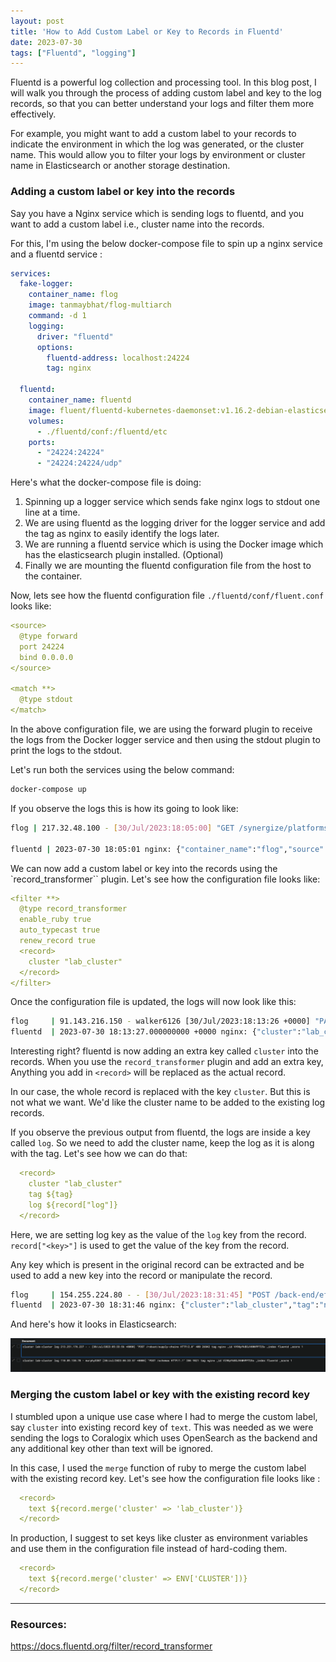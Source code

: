 ```yaml
---
layout: post
title: 'How to Add Custom Label or Key to Records in Fluentd'
date: 2023-07-30
tags: ["Fluentd", "logging"]
---
```


Fluentd is a powerful log collection and processing tool. In this blog post, I will walk you through the process of adding custom label and key to the log records, so that you can better understand your logs and filter them more effectively.

For example, you might want to add a custom label to your records to indicate the environment in which the log was generated, or the cluster name. This would allow you to filter your logs by environment or cluster name in Elasticsearch or another storage destination.


### Adding a custom label or key into the records

Say you have a Nginx service which is sending logs to fluentd, and you want to add a custom label i.e., cluster name into the records.

For this, I'm using the below docker-compose file to spin up a nginx service and a fluentd service :

```yaml
services:
  fake-logger:
    container_name: flog
    image: tanmaybhat/flog-multiarch
    command: -d 1
    logging:
      driver: "fluentd"
      options:
        fluentd-address: localhost:24224
        tag: nginx

  fluentd:
    container_name: fluentd
    image: fluent/fluentd-kubernetes-daemonset:v1.16.2-debian-elasticsearch8-1.0
    volumes:
      - ./fluentd/conf:/fluentd/etc
    ports:
      - "24224:24224"
      - "24224:24224/udp"
``````

Here's what the docker-compose file is doing:

1. Spinning up a logger service which sends fake nginx logs to stdout one line at a time.
2. We are using fluentd as the logging driver for the logger service and add the tag as nginx to easily identify the logs later.
3. We are running a fluentd service which is using the Docker image which has the elasticsearch plugin installed. (Optional)
4. Finally we are mounting the fluentd configuration file from the host to the container.

Now, lets see how the fluentd configuration file `./fluentd/conf/fluent.conf` looks like:

```yaml
<source>
  @type forward
  port 24224
  bind 0.0.0.0
</source>

<match **>
  @type stdout
</match>
```

In the above configuration file, we are using the forward plugin to receive the logs from the Docker logger service and then using the stdout plugin to print the logs to the stdout.

Let's run both the services using the below command:

```bash
docker-compose up
```

If you observe the logs this is how its going to look like:

```bash
flog | 217.32.48.100 - [30/Jul/2023:18:05:00] "GET /synergize/platforms HTTP/1.0" 200 14231

fluentd | 2023-07-30 18:05:01 nginx: {"container_name":"flog","source":"stdout","log":"217.32.48.100 - [30/Jul/2023:18:05:00 +0000] \"GET /synergize/platforms HTTP/1.0\" 200 14231","container_id":"xxx"}
```

We can now add a custom label or key into the records using the `record_transformer`` plugin. Let's see how the configuration file looks like:

```yaml
<filter **>
  @type record_transformer
  enable_ruby true
  auto_typecast true
  renew_record true
  <record>
    cluster "lab_cluster"
  </record>
</filter>
```

Once the configuration file is updated, the logs will now look like this:

```bash
flog     | 91.143.216.150 - walker6126 [30/Jul/2023:18:13:26 +0000] "PATCH /relationships HTTP/1.0" 200 8286
fluentd  | 2023-07-30 18:13:27.000000000 +0000 nginx: {"cluster":"lab_cluster"}
```

Interesting right? fluentd is now adding an extra key called `cluster` into the records. When you use the `record_transformer` plugin and add an extra key, Anything you add in `<record>` will be replaced as the actual record.

In our case, the whole record is replaced with the key `cluster`. But this is not what we want. We'd like the cluster name to be added to the existing log records.

If you observe the previous output from fluentd, the logs are inside a key called `log`. So we need to add the cluster name, keep the log as it is along with the tag. Let's see how we can do that:

```yaml
  <record>
    cluster "lab_cluster"
    tag ${tag}
    log ${record["log"]}
  </record>
```

Here, we are setting log key as the value of the `log` key from the record. `record["<key>"]` is used to get the value of the key from the record.

Any key which is present in the original record can be extracted and be used to add a new key into the record or manipulate the record.

```bash
flog     | 154.255.224.80 - - [30/Jul/2023:18:31:45] "POST /back-end/efficient HTTP/2.0" 405 6598
fluentd  | 2023-07-30 18:31:46 nginx: {"cluster":"lab_cluster","tag":"nginx","log":"154.255.224.80 - - [30/Jul/2023:18:31:45 +0000] \"POST /back-end/efficient HTTP/2.0\" 405 6598"}
```

And here's how it looks in Elasticsearch:

![elasticsearch](/elastic-search-fluentd-output.png)


### Merging the custom label or key with the existing record key

I stumbled upon a unique use case where I had to merge the custom label, say `cluster` into existing record key of `text`. This was needed as we were sending the logs to Coralogix which uses OpenSearch as the backend and any additional key other than text will be ignored.

In this case, I used the `merge` function of ruby to merge the custom label with the existing record key. Let's see how the configuration file looks like :

```yaml
  <record>
    text ${record.merge('cluster' => 'lab_cluster')}
  </record>
```

In production, I suggest to set keys like cluster as environment variables and use them in the configuration file instead of hard-coding them.

```yaml
  <record>
    text ${record.merge('cluster' => ENV['CLUSTER'])}
  </record>
```

---
### Resources:

https://docs.fluentd.org/filter/record_transformer

